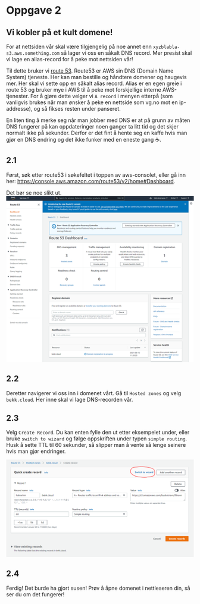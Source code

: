 # Oppgave 2

## Vi kobler på et kult domene!

For at nettsiden vår skal være tilgjengelig på noe annet enn `xyzblabla-s3.aws.something.com` så lager vi oss en såkalt DNS record. Mer presist skal vi lage en alias-record for å peke mot nettsiden vår!

Til dette bruker vi [route 53](https://aws.amazon.com/route53/). Route53 er AWS sin DNS (Domain Name System) tjeneste. Her kan man bestille og håndtere domener og haugevis mer. Her skal vi sette opp en såkalt alias record. Alias er en egen greie i route 53 og bruker mye i AWS til å peke mot forskjellige interne AWS-tjenester. For å gjøre dette velger vi `A record` i menyen etterpå (som vanligvis brukes når man ønsker å peke en nettside som vg.no mot en ip-addresse), og så fikses resten under panseret.

En liten ting å merke seg når man jobber med DNS er at på grunn av måten DNS fungerer på kan oppdateringer noen ganger ta litt tid og det skjer normalt ikke på sekunder. 
Derfor er det fint å hente seg en kaffe hvis man gjør en DNS endring og det ikke funker med en eneste gang ☕.


## 2.1

Først, søk etter route53 i søkefeltet i toppen av aws-consolet, eller gå inn her: https://console.aws.amazon.com/route53/v2/home#Dashboard.

Det bør se noe slikt ut.
![](route53-dashboard.png)

## 2.2
Deretter navigerer vi oss inn i domenet vårt. Gå til `Hosted zones` og velg `bekk.cloud`. Her inne skal vi lage DNS-recorden vår.

## 2.3
Velg `Create Record`. Du kan enten fylle den ut etter eksempelet under, eller bruke `switch to wizard` og følge oppskriften under typen `simple routing`. Husk å sette TTL til 60 sekunder, så slipper man å vente så lenge seinere hvis man gjør endringer.

![](create-a-record.png)

## 2.4

Ferdig! Det burde ha gjort susen! Prøv å åpne domenet i nettleseren din, så ser du om det fungerer!